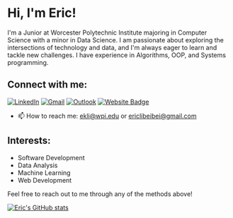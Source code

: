 # Hi, I'm Eric!

I'm a Junior at Worcester Polytechnic Institute majoring in Computer Science with a minor in Data Science. I am passionate about exploring the intersections of technology and data, and I'm always eager to learn and tackle new challenges. I have experience in Algorithms, OOP, and Systems programming.

## Connect with me:
[![LinkedIn](https://img.shields.io/badge/LinkedIn-0077B5?style=for-the-badge&logo=linkedin&logoColor=white)](https://www.linkedin.com/in/eric-li-2376a3219/)
[![Gmail](https://img.shields.io/badge/Gmail-0077B5?style=for-the-badge&logo=gmail&logoColor=white)](mailto:ericlibeibei@gmail.com)
[![Outlook](https://img.shields.io/badge/Outlook-0077B5?style=for-the-badge&logo=outlook&logoColor=white)](mailto:ekli@wpi.edu)
[![Website Badge](https://img.shields.io/badge/-ericli3.github.io-47CCCC?style=flat&logo=Google-Chrome&logoColor=white&link=https://ericli3.github.io/Personal-Site/)](https://ericli3.github.io/Personal-Site/)

- 📫 How to reach me: ekli@wpi.edu or ericlibeibei@gmail.com


## Interests:

- Software Development
- Data Analysis
- Machine Learning
- Web Development

Feel free to reach out to me through any of the methods above!

[![Eric's GitHub stats](https://github-readme-stats.vercel.app/api?username=EricLi3&theme=radical)](https://github.com/EricLi3/github-readme-stats)
